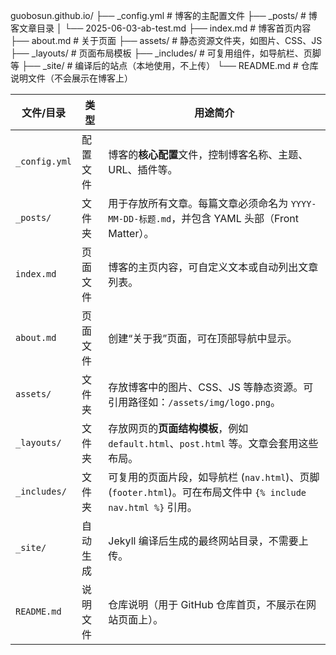 guobosun.github.io/
├── _config.yml            # 博客的主配置文件
├── _posts/                # 博客文章目录
│   └── 2025-06-03-ab-test.md
├── index.md               # 博客首页内容
├── about.md               # 关于页面
├── assets/                # 静态资源文件夹，如图片、CSS、JS
├── _layouts/              # 页面布局模板
├── _includes/             # 可复用组件，如导航栏、页脚等
├── _site/                 # 编译后的站点（本地使用，不上传）
└── README.md              # 仓库说明文件（不会展示在博客上）

| 文件/目录         | 类型   | 用途简介                                                                               |
| ------------- | ---- | ---------------------------------------------------------------------------------- |
| `_config.yml` | 配置文件 | 博客的**核心配置**文件，控制博客名称、主题、URL、插件等。                                                   |
| `_posts/`     | 文件夹  | 用于存放所有文章。每篇文章必须命名为 `YYYY-MM-DD-标题.md`，并包含 YAML 头部（Front Matter）。                   |
| `index.md`    | 页面文件 | 博客的主页内容，可自定义文本或自动列出文章列表。                                                           |
| `about.md`    | 页面文件 | 创建“关于我”页面，可在顶部导航中显示。                                                               |
| `assets/`     | 文件夹  | 存放博客中的图片、CSS、JS 等静态资源。可引用路径如：`/assets/img/logo.png`。                               |
| `_layouts/`   | 文件夹  | 存放网页的**页面结构模板**，例如 `default.html`、`post.html` 等。文章会套用这些布局。                         |
| `_includes/`  | 文件夹  | 可复用的页面片段，如导航栏 (`nav.html`)、页脚 (`footer.html`)。可在布局文件中 `{% include nav.html %}` 引用。 |
| `_site/`      | 自动生成 | Jekyll 编译后生成的最终网站目录，不需要上传。                                                         |
| `README.md`   | 说明文件 | 仓库说明（用于 GitHub 仓库首页，不展示在网站页面上）。
